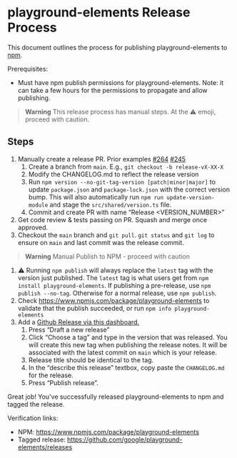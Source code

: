 # playground-elements Release Process

This document outlines the process for publishing playground-elements to [npm](https://www.npmjs.com/package/playground-elements).

Prerequisites:

- Must have npm publish permissions for playground-elements. Note: it can take a few hours for the permissions to propagate and allow publishing.

> **Warning**
> This release process has manual steps. At the ⚠️ emoji, proceed with caution.

## Steps

1. Manually create a release PR. Prior examples [#264](https://github.com/google/playground-elements/pull/376) [#245](https://github.com/google/playground-elements/pull/245)
   1. Create a branch from `main`. E.g., `git checkout -b release-vX-XX-X`
   1. Modify the CHANGELOG.md to reflect the release version
   1. Run `npm version --no-git-tag-version [patch|minor|major]` to update `package.json` and `package-lock.json` with the correct version bump. This will also automatically run `npm run update-version-module` and stage the `src/shared/version.ts` file.
   1. Commit and create PR with name “Release <VERSION_NUMBER>”
1. Get code review & tests passing on PR. Squash and merge once approved.
1. Checkout the `main` branch and `git pull`. `git status` and `git log` to ensure on `main` and last commit was the release commit.

> **Warning**
> Manual Publish to NPM - proceed with caution

1. ⚠️ Running `npm publish` will always replace the `latest` tag with the version just published. The `latest` tag is what users get from `npm install playground-elements`. If publishing a pre-release, use `npm publish --no-tag`. Otherwise for a normal release, use `npm publish`.
1. Check https://www.npmjs.com/package/playground-elements to validate that the publish succeeded, or run `npm info playground-elements`
1. Add a [Github Release via this dashboard.](https://github.com/google/playground-elements/releases)
   1. Press “Draft a new release”
   1. Click “Choose a tag” and type in the version that was released. You will create this new tag when publishing the release notes. It will be associated with the latest commit on `main` which is your release.
   1. Release title should be identical to the tag.
   1. In the “describe this release” textbox, copy paste the `CHANGELOG.md` for the release.
   1. Press “Publish release”.

Great job! You've successfully released playground-elements to npm and tagged the release.

Verification links:

- NPM: https://www.npmjs.com/package/playground-elements
- Tagged release: https://github.com/google/playground-elements/releases

